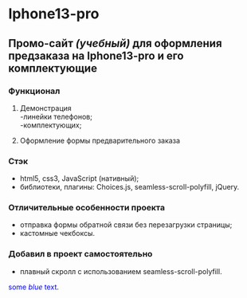 # **Iphone13-pro**
## Промо-сайт *(учебный)* для оформления предзаказа на Iphone13-pro и его комплектующие
### Функционал
1. Демонстрация   
-линейки телефонов;  
-комплектующих;  
     
2. Оформление формы предварительного заказа

### Стэк
* html5, css3, JavaScript (нативный);
* библиотеки, плагины: Choices.js, seamless-scroll-polyfill, jQuery.


### Отличительные особенности проекта 
* отправка формы обратной связи без перезагрузки страницы;
* кастомные чекбоксы.

### Добавил в проект самостоятельно  
- плавный скролл с использованием seamless-scroll-polyfill.  


<span style="color:blue">some *blue* text</span>.


